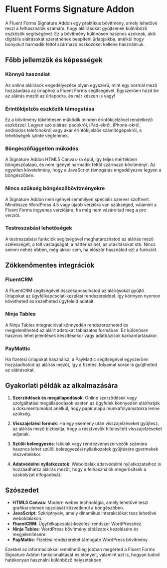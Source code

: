 # Fluent Forms Signature Addon

A Fluent Forms Signature Addon egy praktikus bővítmény, amely lehetővé teszi a felhasználók számára, hogy aláírásokat gyűjtsenek különböző eszközök segítségével. Ez a bővítmény különösen hasznos azoknak, akik digitális aláírásokat szeretnének beépíteni űrlapjaikba, anélkül hogy bonyolult harmadik féltől származó eszközöket kellene használniuk.

## Főbb jellemzők és képességek

### Könnyű használat

Az online aláírások engedélyezése olyan egyszerű, mint egy normál mező hozzáadása az űrlaphoz a Fluent Forms segítségével. Egyszerűen húzd be az aláírás mezőt az űrlapodra, és már készen is vagy!

### Érintőkijelzős eszközök támogatása

Ez a bővítmény tökéletesen működik minden érintőkijelzővel rendelkező eszközzel. Legyen szó aláírási padokról, iPad-ekről, iPhone-okról, androidos telefonokról vagy akár érintőkijelzős számítógépekről, a lehetőségek szinte végtelenek.

### Böngészőfüggetlen működés

A Signature Addon HTML5 Canvas-ra épül, így teljes mértékben böngészőalapú, és nem igényel harmadik féltől származó bővítményt. Az egyetlen követelmény, hogy a JavaScript támogatás engedélyezve legyen a böngészőben.

### Nincs szükség böngészőbővítményekre

A Signature Addon nem igényel semmilyen speciális szerver szoftvert. Mindössze WordPress 4.5 vagy újabb verzióra van szükséged, valamint a Fluent Forms ingyenes verziójára, ha még nem vásároltad meg a pro verziót.

### Testreszabási lehetőségek

A testreszabási funkciók segítségével meghatározhatod az aláírás mező szélességét, a toll vastagságát, a háttér színét, az utasításokat stb. Nincs semmi nehéz ebben, még akkor sem, ha először használod ezt a funkciót.

## Zökkenőmentes integrációk

### FluentCRM

A FluentCRM segítségével összekapcsolhatod az aláírásokat gyűjtő űrlapokat az ügyfélkapcsolat-kezelési rendszereiddel. Így könnyen nyomon követheted és kezelheted ügyfeleid adatait.

### Ninja Tables

A Ninja Tables integrációval könnyedén rendszerezheted és megjelenítheted az aláírt adatokat táblázatos formában. Ez különösen hasznos lehet jelentések készítésekor vagy adatbázisok karbantartásakor.

### PayMattic

Ha fizetési űrlapokat használsz, a PayMattic segítségével egyszerűen hozzáadhatod az aláírás mezőt, így a fizetési folyamat során is gyűjtheted az aláírásokat.

## Gyakorlati példák az alkalmazására

1. **Szerződések és megállapodások**: Online szerződések vagy szolgáltatási megállapodások esetén az ügyfelek könnyedén aláírhatják a dokumentumokat anélkül, hogy papír alapú munkafolyamatokra lenne szükség.
   
2. **Visszajelzési formok**: Ha egy esemény után visszajelzéseket gyűjtesz, az aláírás mező biztosítja, hogy a résztvevők hitelesített visszajelzéseket adjanak.
   
3. **Szülői beleegyezés**: Iskolák vagy rendezvényszervezők számára hasznos lehet szülői beleegyezési nyilatkozatok gyűjtésére gyermekek részvételekor.
   
4. **Adatvédelmi nyilatkozatok**: Weboldalak adatvédelmi nyilatkozataihoz is hozzáadhatsz aláírás mezőt, hogy a felhasználók megerősítsék a szabályzat elfogadását.

## Szószedet

- **HTML5 Canvas**: Modern webes technológia, amely lehetővé teszi grafikai elemek rajzolását közvetlenül a böngészőben.
- **JavaScript**: Szkriptnyelv, amely dinamikus interakciókat tesz lehetővé weboldalakon.
- **FluentCRM**: Ügyfélkapcsolat-kezelési rendszer WordPresshez.
- **Ninja Tables**: WordPress bővítmény táblázatok kezelésére és megjelenítésére.
- **PayMattic**: Fizetési rendszereket támogató WordPress bővítmény.

Ezekkel az információkkal remélhetőleg jobban megérted a Fluent Forms Signature Addon funkcionalitását és előnyeit, valamint azt is, hogyan tudod hatékonyan használni különböző helyzetekben.